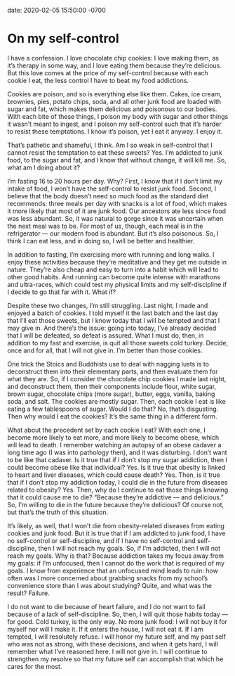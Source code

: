 date: 2020-02-05 15:50:00 -0700
# On my self-control

I have a confession. I love chocolate chip cookies: I love making them, as it’s therapy in some way, and I love eating them because they’re delicious. But this love comes at the price of my self-control because with each cookie I eat, the less control I have to beat my food addictions.

Cookies are poison, and so is everything else like them. Cakes, ice cream, brownies, pies, potato chips, soda, and all other junk food are loaded with sugar and fat, which makes them delicious and poisonous to our bodies. With each bite of these things, I poison my body with sugar and other things it wasn’t meant to ingest, and I poison my self-control such that it’s harder to resist these temptations. I know it’s poison, yet I eat it anyway. I enjoy it.

That’s pathetic and shameful, I think. Am I so weak in self-control that I cannot resist the temptation to eat these sweets? Yes. I’m addicted to junk food, to the sugar and fat, and I know that without change, it will kill me. So, what am I doing about it?

I’m fasting 16 to 20 hours per day. Why? First, I know that if I don’t limit my intake of food, I won’t have the self-control to resist junk food. Second, I believe that the body doesn’t need so much food as the standard diet recommends: three meals per day with snacks is a lot of food, which makes it more likely that most of it are junk food. Our ancestors ate less since food was less abundant. So, it was natural to gorge since it was uncertain when the next meal was to be. For most of us, though, each meal is in the refrigerator — our modern food is abundant. But it’s also poisonous. So, I think I can eat less, and in doing so, I will be better and healthier.

In addition to fasting, I’m exercising more with running and long walks. I enjoy these activities because they’re meditative and they get me outside in nature. They’re also cheap and easy to turn into a habit which will lead to other good habits. And running can become quite intense with marathons and ultra-races, which could test my physical limits and my self-discipline if I decide to go that far with it. What if?

Despite these two changes, I’m still struggling. Last night, I made and enjoyed a batch of cookies. I told myself it the last batch and the last day that I’ll eat those sweets, but I know today that I will be tempted and that I may give in. And there’s the issue: going into today, I’ve already decided that I will be defeated, so defeat is assured. What I must do, then, in addition to my fast and exercise, is quit all those sweets cold turkey. Decide, once and for all, that I will not give in. I’m better than those cookies.

One trick the Stoics and Buddhists use to deal with nagging lusts is to deconstruct them into their elementary parts, and then evaluate them for what they are. So, if I consider the chocolate chip cookies I made last night, and deconstruct them, then their components include flour, white sugar, brown sugar, chocolate chips (more sugar), butter, eggs, vanilla, baking soda, and salt. The cookies are mostly sugar. Then, each cookie I eat is like eating a few tablespoons of sugar. Would I do that? No, that’s disgusting. Then why would I eat the cookies? It’s the same thing in a different form.

What about the precedent set by each cookie I eat? With each one, I become more likely to eat more, and more likely to become obese, which will lead to death. I remember watching an autopsy of an obese cadaver a long time ago (I was into pathology then), and it was disturbing. I don’t want to be like that cadaver. Is it true that if I don’t stop my sugar addiction, then I could become obese like that individual? Yes. Is it true that obesity is linked to heart and liver diseases, which could cause death? Yes. Then, is it true that if I don’t stop my addiction today, I could die in the future from diseases related to obesity? Yes. Then, why do I continue to eat those things knowing that it could cause me to die? “Because they’re addictive — and delicious.” So, I’m willing to die in the future because they’re delicious? Of course not, but that’s the truth of this situation.

It’s likely, as well, that I won’t die from obesity-related diseases from eating cookies and junk food. But it is true that if I am addicted to junk food, I have no self-control or self-discipline, and if I have no self-control and self-discipline, then I will not reach my goals. So, if I’m addicted, then I will not reach my goals. Why is that? Because addiction takes my focus away from my goals: if I’m unfocused, then I cannot do the work that is required of my goals. I know from experience that an unfocused mind leads to ruin: how often was I more concerned about grabbing snacks from my school’s convenience store than I was about studying? Quite, and what was the result? Failure.

I do not want to die because of heart failure, and I do not want to fail because of a lack of self-discipline. So, then, I will quit those habits today — for good. Cold turkey, is the only way. No more junk food: I will not buy it for myself nor will I make it. If it enters the house, I will not eat it. If I am tempted, I will resolutely refuse. I will honor my future self, and my past self who was not as strong, with these decisions, and when it gets hard, I will remember what I’ve reasoned here. I will not give in. I will continue to strengthen my resolve so that my future self can accomplish that which he cares for the most.
